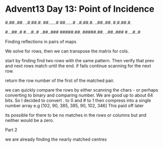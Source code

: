 # Advent13 Day 13: Point of Incidence

#.##..##.
..#.##.#.
##......#
##......#
..#.##.#.
..##..##.
#.#.##.#.

#...##..#
#....#..#
..##..###
#####.##.
#####.##.
..##..###
#....#..#

Finding reflections in pairs of maps

We solve for rows, then we can transpose the matrix for cols.

start by finding find two rows with the same pattern. 
Then verify that prev and next rows match until the end.
if fails continue scanning for the next row.

return the row number of the first of the matched pair.

we can quickly compare the rows by either 
scanning the chars - or perhaps converting to binary and comparing number. We are good up to about 64 bits. So I decided to convert . to 0 and # to 1 then compress into a single number array e.g [102, 90, 385, 385, 90, 102, 346]
This paid off later

its possible for there to be no matches in the rows or columns but and neither would be a zero.

Part 2

we are already finding the nearly matched centres
